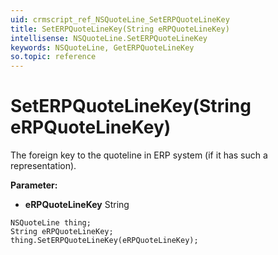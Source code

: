 ```yaml
---
uid: crmscript_ref_NSQuoteLine_SetERPQuoteLineKey
title: SetERPQuoteLineKey(String eRPQuoteLineKey)
intellisense: NSQuoteLine.SetERPQuoteLineKey
keywords: NSQuoteLine, GetERPQuoteLineKey
so.topic: reference
---
```


# SetERPQuoteLineKey(String eRPQuoteLineKey)

The foreign key to the quoteline in ERP system (if it has such a representation).

**Parameter:** 
 - **eRPQuoteLineKey** String

```crmscript
NSQuoteLine thing;
String eRPQuoteLineKey;
thing.SetERPQuoteLineKey(eRPQuoteLineKey);
```

